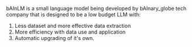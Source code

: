 bAInLM is a small language model being developed by bAInary_globe tech company that is designed to be a low budget LLM with:

1. Less dataset and more effective data extraction
2. More efficiency with data use and application
3. Automatic upgrading of it's own.
